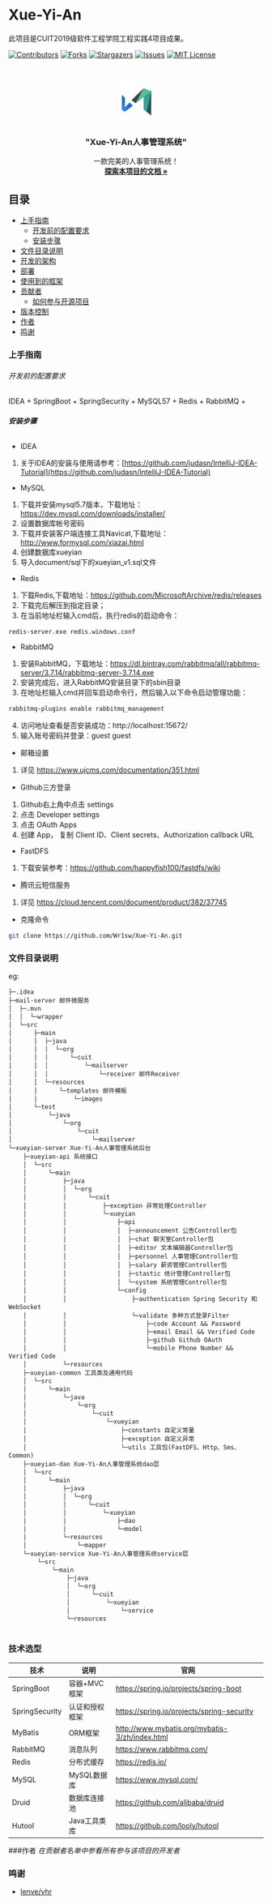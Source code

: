 
# Xue-Yi-An

此项目是CUIT2019级软件工程学院工程实践4项目成果。

<!-- PROJECT SHIELDS -->

[![Contributors][contributors-shield]][contributors-url]
[![Forks][forks-shield]][forks-url]
[![Stargazers][stars-shield]][stars-url]
[![Issues][issues-shield]][issues-url]
[![MIT License][license-shield]][license-url]

<!-- PROJECT LOGO -->
<br />

<p align="center">
  <a href="https://github.com/Wr1sw/Xue-Yi-An/">
    <img src="images/logo.png" alt="Logo" width="80" height="80">
  </a>

  <h3 align="center">"Xue-Yi-An人事管理系统"</h3>
  <p align="center">
    一款完美的人事管理系统！
    <br />
    <a href="https://github.com/Wr1sw/Xue-Yi-An"><strong>探索本项目的文档 »</strong></a>
    <br />
  </p>

</p>

 
## 目录

- [上手指南](#上手指南)
  - [开发前的配置要求](#开发前的配置要求)
  - [安装步骤](#安装步骤)
- [文件目录说明](#文件目录说明)
- [开发的架构](#开发的架构)
- [部署](#部署)
- [使用到的框架](#使用到的框架)
- [贡献者](#贡献者)
  - [如何参与开源项目](#如何参与开源项目)
- [版本控制](#版本控制)
- [作者](#作者)
- [鸣谢](#鸣谢)

### 上手指南

###### 开发前的配置要求

IDEA + SpringBoot + SpringSecurity + MySQL57 + Redis + RabbitMQ + 

###### **安装步骤**

- IDEA
1. 关于IDEA的安装与使用请参考：[https://github.com/judasn/IntelliJ-IDEA-Tutorial](https://github.com/judasn/IntelliJ-IDEA-Tutorial)
- MySQL
1. 下载并安装mysql5.7版本，下载地址：https://dev.mysql.com/downloads/installer/
2. 设置数据库帐号密码
3. 下载并安装客户端连接工具Navicat,下载地址：http://www.formysql.com/xiazai.html
4. 创建数据库xueyian
5. 导入document/sql下的xueyian_v1.sql文件

- Redis
1. 下载Redis,下载地址：https://github.com/MicrosoftArchive/redis/releases
2. 下载完后解压到指定目录；
3. 在当前地址栏输入cmd后，执行redis的启动命令：
```
redis-server.exe redis.windows.conf
```

- RabbitMQ
1. 安装RabbitMQ，下载地址：https://dl.bintray.com/rabbitmq/all/rabbitmq-server/3.7.14/rabbitmq-server-3.7.14.exe
2. 安装完成后，进入RabbitMQ安装目录下的sbin目录
3. 在地址栏输入cmd并回车启动命令行，然后输入以下命令启动管理功能：
```sh
rabbitmq-plugins enable rabbitmq_management
```
4. 访问地址查看是否安装成功：http://localhost:15672/
5. 输入账号密码并登录：guest guest

- 邮箱设置
1. 详见 https://www.ujcms.com/documentation/351.html

- Github三方登录
1. Github右上角中点击 settings
2. 点击 Developer settings
3. 点击 OAuth Apps 
4. 创建 App， 复制 Client ID、Client secrets、Authorization callback URL

- FastDFS
1. 下载安装参考：https://github.com/happyfish100/fastdfs/wiki

- 腾讯云短信服务
1. 详见 https://cloud.tencent.com/document/product/382/37745


- 克隆命令
```sh
git clone https://github.com/Wr1sw/Xue-Yi-An.git
```


### 文件目录说明
eg:

```
├─.idea
├─mail-server 邮件微服务
│  ├─.mvn
│  │  └─wrapper
│  └─src
│      ├─main
│      │  ├─java
│      │  │  └─org
│      │  │      └─cuit
│      │  │          └─mailserver
│      │  │              └─receiver 邮件Receiver
│      │  └─resources
│      │      └─templates 邮件模板
│      │          └─images
│      └─test
│          └─java
│              └─org
│                  └─cuit
│                      └─mailserver
└─xueyian-server Xue-Yi-An人事管理系统后台
    ├─xueyian-api 系统接口
    │  └─src
    │      └─main
    │          ├─java
    │          │  └─org
    │          │      └─cuit
    │          │          ├─exception 异常处理Controller
    │          │          └─xueyian 
    │          │              ├─api 
    │          │              │  ├─announcement 公告Controller包
    │          │              │  ├─chat 聊天室Controller包
    │          │              │  ├─editor 文本编辑器Controller包
    │          │              │  ├─personnel 人事管理Controller包
    │          │              │  ├─salary 薪资管理Controller包
    │          │              │  ├─stastic 统计管理Controller包
    │          │              │  └─system 系统管理Controller包
    │          │              └─config
    │          │                  ├─authentication Spring Security 和 WebSocket
    │          │                  └─validate 多种方式登录Filter
    │          │                      ├─code Account && Password
    │          │                      ├─email Email && Verified Code
    │          │                      ├─github Github OAuth
    │          │                      └─mobile Phone Number && Verified Code
    │          └─resources
    ├─xueyian-common 工具类及通用代码
    │  └─src
    │      └─main
    │          └─java
    │              └─org
    │                  └─cuit
    │                      └─xueyian
    │                          ├─constants 自定义常量
    │                          ├─exception 自定义异常
    │                          └─utils 工具包(FastDFS、Http、Sms、Common)
    ├─xueyian-dao Xue-Yi-An人事管理系统dao层
    │  └─src
    │      └─main
    │          ├─java
    │          │  └─org
    │          │      └─cuit
    │          │          └─xueyian
    │          │              ├─dao
    │          │              └─model
    │          └─resources
    │              └─mapper
    └─xueyian-service Xue-Yi-An人事管理系统service层
        └─src
            └─main
                ├─java
                │  └─org
                │      └─cuit
                │          └─xueyian
                │              └─service
                └─resources


```
### 技术选型

| 技术                 | 说明                | 官网                                           |
| -------------------- | ------------------- | ---------------------------------------------- |
| SpringBoot           | 容器+MVC框架        | https://spring.io/projects/spring-boot         |
| SpringSecurity       | 认证和授权框架      | https://spring.io/projects/spring-security     |
| MyBatis              | ORM框架             | http://www.mybatis.org/mybatis-3/zh/index.html |
| RabbitMQ             | 消息队列            | https://www.rabbitmq.com/                      |
| Redis                | 分布式缓存          | https://redis.io/                              |
| MySQL              | MySQL数据库         | https://www.mysql.com/                        |
| Druid                | 数据库连接池        | https://github.com/alibaba/druid               |
| Hutool               | Java工具类库        | https://github.com/looly/hutool                |
 ###作者
 *在贡献者名单中参看所有参与该项目的开发者*
### 鸣谢
- [lenve/vhr](https://github.com/lenve/vhr)

<!-- links -->
[your-project-path]:Wr1sw/Xue-Yi-An
[contributors-shield]: https://img.shields.io/github/contributors/Wr1sw/Xue-Yi-An.svg?style=flat-square
[contributors-url]: https://github.com/Wr1sw/Xue-Yi-An/graphs/contributors
[forks-shield]: https://img.shields.io/github/forks/Wr1sw/Xue-Yi-An.svg?style=flat-square
[forks-url]: https://github.com/Wr1sw/Xue-Yi-An/network/members
[stars-shield]: https://img.shields.io/github/stars/Wr1sw/Xue-Yi-An.svg?style=flat-square
[stars-url]: https://github.com/Wr1sw/Xue-Yi-An/stargazers
[issues-shield]: https://img.shields.io/github/issues/Wr1sw/Xue-Yi-An.svg?style=flat-square
[issues-url]: https://img.shields.io/github/issues/Wr1sw/Xue-Yi-An.svg
[license-shield]: https://img.shields.io/github/license/Wr1sw/Xue-Yi-An.svg?style=flat-square
[license-url]: https://github.com/Wr1sw/Xue-Yi-An/blob/master/LICENSE.txt




